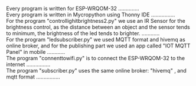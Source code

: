 Every program is written for ESP-WRQOM-32  ..............   
Every program is written in Mycropython using Thonny IDE  ................   
For the program "controllighitbrightness2.py" we use an IR Sensor for the brightness control, as the distance between an object and the sensor tends to minimum, the brightness of the led tends to brighter.  ............    
For the program "ledsubscriber.py" we used MQTT format and hivemq as online broker, and for the publishing part we used an app called "IOT MQTT Panel" in mobile 
 ............   
The program "connenttowifi.py" is to connect the ESP-WRQOM-32 to the internet   ................   
The program "subscriber.py" uses the same online broker: "hivemq" , and mqtt format   ................   
